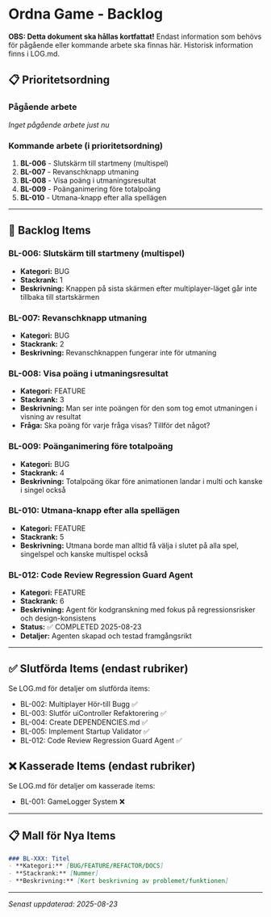 # Ordna Game - Backlog

**OBS: Detta dokument ska hållas kortfattat!** Endast information som behövs för pågående eller kommande arbete ska finnas här. Historisk information finns i LOG.md.

## 📋 Prioritetsordning

### Pågående arbete
*Inget pågående arbete just nu*

### Kommande arbete (i prioritetsordning)

1. **BL-006** - Slutskärm till startmeny (multispel)
2. **BL-007** - Revanschknapp utmaning 
3. **BL-008** - Visa poäng i utmaningsresultat
4. **BL-009** - Poänganimering före totalpoäng
5. **BL-010** - Utmana-knapp efter alla spellägen

---

## 📝 Backlog Items

### BL-006: Slutskärm till startmeny (multispel)
- **Kategori:** BUG
- **Stackrank:** 1
- **Beskrivning:** Knappen på sista skärmen efter multiplayer-läget går inte tillbaka till startskärmen

### BL-007: Revanschknapp utmaning
- **Kategori:** BUG  
- **Stackrank:** 2
- **Beskrivning:** Revanschknappen fungerar inte för utmaning

### BL-008: Visa poäng i utmaningsresultat
- **Kategori:** FEATURE
- **Stackrank:** 3
- **Beskrivning:** Man ser inte poängen för den som tog emot utmaningen i visning av resultat
- **Fråga:** Ska poäng för varje fråga visas? Tillför det något?

### BL-009: Poänganimering före totalpoäng
- **Kategori:** BUG
- **Stackrank:** 4
- **Beskrivning:** Totalpoäng ökar före animationen landar i multi och kanske i singel också

### BL-010: Utmana-knapp efter alla spellägen
- **Kategori:** FEATURE
- **Stackrank:** 5
- **Beskrivning:** Utmana borde man alltid få välja i slutet på alla spel, singelspel och kanske multispel också

### BL-012: Code Review Regression Guard Agent
- **Kategori:** FEATURE
- **Stackrank:** 6
- **Beskrivning:** Agent för kodgranskning med fokus på regressionsrisker och design-konsistens
- **Status:** ✅ COMPLETED 2025-08-23
- **Detaljer:** Agenten skapad och testad framgångsrikt

---

## ✅ Slutförda Items (endast rubriker)

Se LOG.md för detaljer om slutförda items:
- BL-002: Multiplayer Hör-till Bugg ✅
- BL-003: Slutför uiController Refaktorering ✅
- BL-004: Create DEPENDENCIES.md ✅
- BL-005: Implement Startup Validator ✅
- BL-012: Code Review Regression Guard Agent ✅

## ❌ Kasserade Items (endast rubriker)

Se LOG.md för detaljer om kasserade items:
- BL-001: GameLogger System ❌

---

## 📋 Mall för Nya Items

```markdown
### BL-XXX: Titel
- **Kategori:** [BUG/FEATURE/REFACTOR/DOCS]
- **Stackrank:** [Nummer]
- **Beskrivning:** [Kort beskrivning av problemet/funktionen]
```

---

*Senast uppdaterad: 2025-08-23*